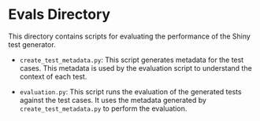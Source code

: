 # Evals Directory

This directory contains scripts for evaluating the performance of the Shiny test generator.

- `create_test_metadata.py`: This script generates metadata for the test cases. This metadata is used by the evaluation script to understand the context of each test.

- `evaluation.py`: This script runs the evaluation of the generated tests against the test cases. It uses the metadata generated by `create_test_metadata.py` to perform the evaluation.
